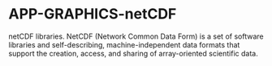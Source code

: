APP-GRAPHICS-netCDF
===================

netCDF libraries. NetCDF (Network Common Data Form) is a set of software libraries and self-describing, machine-independent data formats that support the creation, access, and sharing of array-oriented scientific data.
